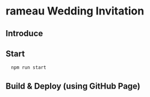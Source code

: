 # rameau Wedding Invitation

## Introduce
## Start
``` 
  npm run start
```

## Build & Deploy (using GitHub Page)